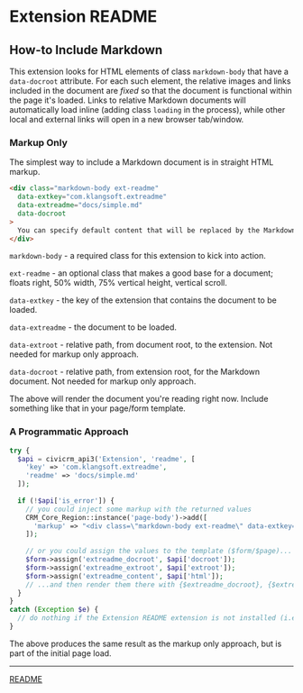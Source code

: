 # Extension README

## How-to Include Markdown

This extension looks for HTML elements of class `markdown-body` that have a `data-docroot` attribute. For each such element, the relative images and links included in the document are *fixed* so that the document is functional within the page it's loaded. Links to relative Markdown documents will automatically load inline (adding class `loading` in the process), while other local and external links will open in a new browser tab/window.

### Markup Only
The simplest way to include a Markdown document is in straight HTML markup.

```html
<div class="markdown-body ext-readme"
  data-extkey="com.klangsoft.extreadme"
  data-extreadme="docs/simple.md"
  data-docroot
>
  You can specify default content that will be replaced by the Markdown document if this extension is installed and enabled. You might want to provide a link to where to view the document online and/or advise on installing this extension. The document is loaded after the initial page load, via an AJAX request.
</div>
```
`markdown-body` - a required class for this extension to kick into action.

`ext-readme` - an optional class that makes a good base for a document; floats right, 50% width, 75% vertical height, vertical scroll.

`data-extkey` - the key of the extension that contains the document to be loaded.

`data-extreadme` - the document to be loaded.

`data-extroot` - relative path, from document root, to the extension. Not needed for markup only approach.

`data-docroot` - relative path, from extension root, for the Markdown document. Not needed for markup only approach.

The above will render the document you're reading right now. Include something like that in your page/form template.


### A Programmatic Approach

```php
try {
  $api = civicrm_api3('Extension', 'readme', [
    'key' => 'com.klangsoft.extreadme',
    'readme' => 'docs/simple.md'
  ]);
  
  if (!$api['is_error']) {
    // you could inject some markup with the returned values
    CRM_Core_Region::instance('page-body')->add([
      'markup' => "<div class=\"markdown-body ext-readme\" data-extkey=\"com.klangsoft.extreadme\" data-extroot=\"{$api['extroot']}\" data-docroot=\"{$api['docroot']}\">{$api['html']}</div>"
    ]);
  
    // or you could assign the values to the template ($form/$page)...
    $form->assign('extreadme_docroot', $api['docroot']);
    $form->assign('extreadme_extroot', $api['extroot']);
    $form->assign('extreadme_content', $api['html']);
    // ...and then render them there with {$extreadme_docroot}, {$extreadme_extroot} and {$extreadme_content}
  }
}
catch (Exception $e) {
  // do nothing if the Extension README extension is not installed (i.e. api not defined)
}
```

The above produces the same result as the markup only approach, but is part of the initial page load.

---

[README](../README.md)